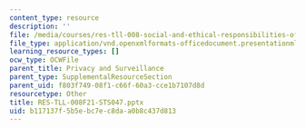 ```yaml
---
content_type: resource
description: ''
file: /media/courses/res-tll-008-social-and-ethical-responsibilities-of-computing-serc-fall-2021/b117137f5b5ebc7ec8daa0b8c437d813_RES-TLL-008F21-STS047.pptx
file_type: application/vnd.openxmlformats-officedocument.presentationml.presentation
learning_resource_types: []
ocw_type: OCWFile
parent_title: Privacy and Surveillance
parent_type: SupplementalResourceSection
parent_uid: f803f749-08f1-c66f-60a3-cce1b7107d8d
resourcetype: Other
title: RES-TLL-008F21-STS047.pptx
uid: b117137f-5b5e-bc7e-c8da-a0b8c437d813
---
```

